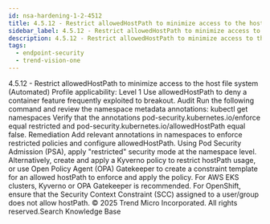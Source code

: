 ```yaml
---
id: nsa-hardening-1-2-4512
title: 4.5.12 - Restrict allowedHostPath to minimize access to the host file system (Automated)
sidebar_label: 4.5.12 - Restrict allowedHostPath to minimize access to the host file system (Automated)
description: 4.5.12 - Restrict allowedHostPath to minimize access to the host file system (Automated)
tags:
  - endpoint-security
  - trend-vision-one
---
```


 4.5.12 - Restrict allowedHostPath to minimize access to the host file system (Automated) Profile applicability: Level 1 Use allowedHostPath to deny a container feature frequently exploited to breakout. Audit Run the following command and review the namespace metadata annotations: kubectl get namespaces Verify that the annotations pod-security.kubernetes.io/enforce equal restricted and pod-security.kubernetes.io/allowedHostPath equal false. Remediation Add relevant annotations in namespaces to enforce restricted policies and configure allowedHostPath. Using Pod Security Admission (PSA), apply "restricted" security mode at the namespace level. Alternatively, create and apply a Kyverno policy to restrict hostPath usage, or use Open Policy Agent (OPA) Gatekeeper to create a constraint template for an allowed hostPath to enforce and apply the policy. For AWS EKS clusters, Kyverno or OPA Gatekeeper is recommended. For OpenShift, ensure that the Security Context Constraint (SCC) assigned to a user/group does not allow hostPath. © 2025 Trend Micro Incorporated. All rights reserved.Search Knowledge Base